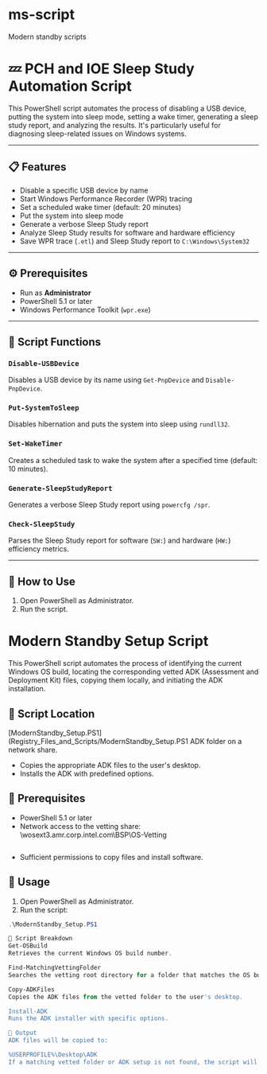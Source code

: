 # ms-script
 Modern standby scripts

# 💤 PCH and IOE Sleep Study Automation Script

This PowerShell script automates the process of disabling a USB device, putting the system into sleep mode, setting a wake timer, generating a sleep study report, and analyzing the results. It's particularly useful for diagnosing sleep-related issues on Windows systems.

---

## 📋 Features

- Disable a specific USB device by name
- Start Windows Performance Recorder (WPR) tracing
- Set a scheduled wake timer (default: 20 minutes)
- Put the system into sleep mode
- Generate a verbose Sleep Study report
- Analyze Sleep Study results for software and hardware efficiency
- Save WPR trace (`.etl`) and Sleep Study report to `C:\Windows\System32`

---

## ⚙️ Prerequisites

- Run as **Administrator**
- PowerShell 5.1 or later
- Windows Performance Toolkit (`wpr.exe`)

---

## 🧩 Script Functions

### `Disable-USBDevice`
Disables a USB device by its name using `Get-PnpDevice` and `Disable-PnpDevice`.

### `Put-SystemToSleep`
Disables hibernation and puts the system into sleep using `rundll32`.

### `Set-WakeTimer`
Creates a scheduled task to wake the system after a specified time (default: 10 minutes).

### `Generate-SleepStudyReport`
Generates a verbose Sleep Study report using `powercfg /spr`.

### `Check-SleepStudy`
Parses the Sleep Study report for software (`SW:`) and hardware (`HW:`) efficiency metrics.

---

## 🚀 How to Use

1. Open PowerShell as Administrator.
2. Run the script.

# Modern Standby Setup Script

This PowerShell script automates the process of identifying the current Windows OS build, locating the corresponding vetted ADK (Assessment and Deployment Kit) files, copying them locally, and initiating the ADK installation.

## 📁 Script Location

[ModernStandby_Setup.PS1](Registry_Files_and_Scripts/ModernStandby_Setup.PS1 ADK folder on a network share.
- Copies the appropriate ADK files to the user's desktop.
- Installs the ADK with predefined options.

## 📌 Prerequisites

- PowerShell 5.1 or later
- Network access to the vetting share: \wosext3.amr.corp.intel.com\BSP\OS-Vetting
  ```
- Sufficient permissions to copy files and install software.

## 🚀 Usage

1. Open PowerShell as Administrator.
2. Run the script:
 ```powershell
 .\ModernStandby_Setup.PS1

🧩 Script Breakdown
Get-OSBuild
Retrieves the current Windows OS build number.

Find-MatchingVettingFolder
Searches the vetting root directory for a folder that matches the OS build number.

Copy-ADKFiles
Copies the ADK files from the vetted folder to the user's desktop.

Install-ADK
Runs the ADK installer with specific options.

📂 Output
ADK files will be copied to:

%USERPROFILE%\Desktop\ADK
If a matching vetted folder or ADK setup is not found, the script will notify the user.

